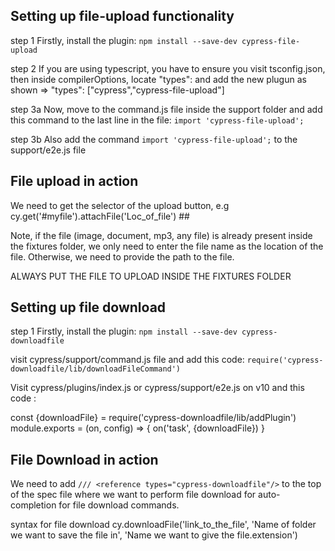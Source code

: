 ## Setting up file-upload functionality
step 1 Firstly, install the plugin: `npm install --save-dev cypress-file-upload`

step 2 If you are using typescript, you have to ensure you visit tsconfig.json, then inside compilerOptions, locate "types": and add the new plugun as shown => "types": ["cypress","cypress-file-upload"]


step 3a Now, move to the command.js file inside the support folder and add this command to the last line in the file: `import 'cypress-file-upload'; `

step 3b Also add the command `import 'cypress-file-upload';`  to the support/e2e.js file

## File upload in action

We need to get the selector of the upload button, e.g cy.get('#myfile').attachFile('Loc_of_file') ##

Note, if the file (image, document, mp3, any file) is already present inside the fixtures folder, we only need to enter the file name as the location of the file. Otherwise, we need to provide the path to the file.

ALWAYS PUT THE FILE TO UPLOAD INSIDE THE FIXTURES FOLDER

## Setting up file download

step 1 Firstly, install the plugin: `npm install --save-dev cypress-downloadfile`

visit cypress/support/command.js file and add this code: `require('cypress-downloadfile/lib/downloadFileCommand')`

Visit cypress/plugins/index.js or cypress/support/e2e.js on v10 and this code :

const {downloadFile} = require('cypress-downloadfile/lib/addPlugin')
module.exports = (on, config) => {
  on('task', {downloadFile})
}

## File Download in action

We need to add `/// <reference types="cypress-downloadfile"/>` to the top of the spec file where we want to perform file download for auto- completion for file download commands.

syntax for file download
cy.downloadFile('link_to_the_file', 'Name of folder we want to save the file in', 'Name we want to give the file.extension')